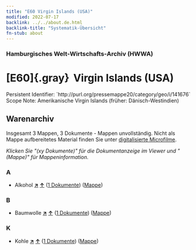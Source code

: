 ```yaml
---
title: "E60 Virgin Islands (USA)"
modified: 2022-07-17
backlink: ../../about.de.html
backlink-title: "Systematik-Übersicht"
fn-stub: about
---
```


### Hamburgisches Welt-Wirtschafts-Archiv (HWWA)

# [E60]{.gray}&#8201; Virgin Islands (USA)

<div class="hint">Persistent Identifier: `http://purl.org/pressemappe20/category/geo/i/141676`</div>

<div class="hint">
Scope Note: Amerikanische Virgin Islands (früher: Dänisch-Westindien)
</div>





## Warenarchiv








Insgesamt 3 Mappen, 3 Dokumente - Mappen unvollständig.
Nicht als Mappe aufbereitetes Material finden Sie unter [digitalisierte Microfilme](/film/h1_wa.de.html).

_Klicken Sie "(xy Dokumente)" für die Dokumentanzeige im Viewer und "(Mappe)" für Mappeninformation._




### A

- Alkohol [**&nearr;**](../../../ware/i/141966/about.de.html "Alkohol (XXX in der ganzen Welt)") [**&uarr;**](../../../ware/about.de.html#PID20.02-Sp "Warensystematik") (<a href="https://pm20.zbw.eu/iiifview/folder/wa/141966,141676" title="über: Alkohol : Virgin Islands (USA)" target="_blank">1 Dokumente</a>) ([Mappe](../../../../folder/wa/1419xx/141966/1416xx/141676/about.de.html))

### B

- Baumwolle [**&nearr;**](../../../ware/i/142089/about.de.html "Baumwolle (XXX in der ganzen Welt)") [**&uarr;**](../../../ware/about.de.html#PLW04-Bw "Warensystematik") (<a href="https://pm20.zbw.eu/iiifview/folder/wa/142089,141676" title="über: Baumwolle : Virgin Islands (USA)" target="_blank">1 Dokumente</a>) ([Mappe](../../../../folder/wa/1420xx/142089/1416xx/141676/about.de.html))

### K

- Kohle [**&nearr;**](../../../ware/i/143120/about.de.html "Kohle (XXX in der ganzen Welt)") [**&uarr;**](../../../ware/about.de.html#PRB02.01 "Warensystematik") (<a href="https://pm20.zbw.eu/iiifview/folder/wa/143120,141676" title="über: Kohle : Virgin Islands (USA)" target="_blank">1 Dokumente</a>) ([Mappe](../../../../folder/wa/1431xx/143120/1416xx/141676/about.de.html))




